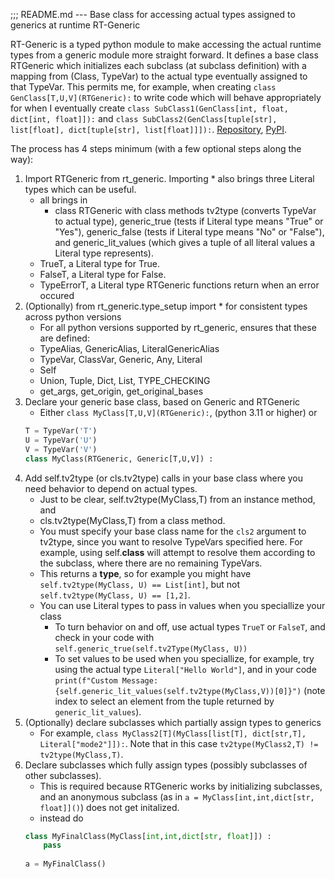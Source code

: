 ;;; README.md --- Base class for accessing actual types assigned to generics at runtime
RT-Generic

RT-Generic is a typed python module to make accessing the actual runtime types from a generic module more straight forward. It defines a base class RTGeneric which initializes each subclass (at subclass definition) with a mapping from (Class, TypeVar) to the actual type eventually assigned to that TypeVar. This permits me, for example, when creating `class GenClass[T,U,V](RTGeneric):` to write code which will behave appropriately for when I eventually create `class SubClass1(GenClass[int, float, dict[int, float]]):` and `class SubClass2(GenClass[tuple[str], list[float], dict[tuple[str], list[float]]]):`. [Repository](https://codeberg.org/Pusher2531/rt-generic.git), [PyPI](https://pypi.org/project/rt-generic/).

The process has 4 steps minimum (with a few optional steps along the way):  

1. Import RTGeneric from rt_generic. Importing * also brings three Literal types which can be useful.
   * all brings in
	 * class RTGeneric with class methods tv2type (converts TypeVar to actual type), generic_true (tests if Literal type means "True" or "Yes"), generic_false (tests if Literal type means "No" or "False"), and generic_lit_values (which gives a tuple of all literal values a Literal type represents).
	* TrueT, a Literal type for True.
	* FalseT, a Literal type for False.
	* TypeErrorT, a Literal type RTGeneric functions return when an error occured
2. (Optionally) from rt_generic.type_setup import * for consistent types across python versions
   * For all python versions supported by rt_generic, ensures that these are defined:
   * TypeAlias, GenericAlias, LiteralGenericAlias
   * TypeVar, ClassVar, Generic, Any, Literal
   * Self
   * Union, Tuple, Dict, List, TYPE_CHECKING
   * get_args, get_origin, get_original_bases
3. Declare your generic base class, based on Generic and RTGeneric
   * Either `class MyClass[T,U,V](RTGeneric):`, (python 3.11 or higher) or
   ```py
   T = TypeVar('T')
   U = TypeVar('U')
   V = TypeVar('V')
   class MyClass(RTGeneric, Generic[T,U,V]) :
   ```
4. Add self.tv2type (or cls.tv2type) calls in your base class where you need behavior to depend on actual types.
   * Just to be clear, self.tv2type(MyClass,T) from an instance method, and
   * cls.tv2type(MyClass,T) from a class method.
   * You must specify your base class name for the `cls2` argument to tv2type, since you want to resolve TypeVars specified here. For example, using self.__class__ will attempt to resolve them according to the subclass, where there are no remaining TypeVars.
   * This returns a **type**, so for example you might have `self.tv2type(MyClass, U) == List[int]`, but not `self.tv2type(MyClass, U) == [1,2]`.
   * You can use Literal types to pass in values when you speciallize your class
	 * To turn behavior on and off, use actual types `TrueT` or `FalseT`, and check in your code with `self.generic_true(self.tv2Type(MyClass, U))`
	 * To set values to be used when you speciallize, for example, try using the actual type `Literal["Hello World"]`, and in your code `print(f"Custom Message: {self.generic_lit_values(self.tv2type(MyClass,V))[0]}")` (note index to select an element from the tuple returned by `generic_lit_values`).
5. (Optionally) declare subclasses which partially assign types to generics
   * For example, `class MyClass2[T](MyClass[list[T], dict[str,T], Literal["mode2"]]):`. Note that in this case `tv2type(MyClass2,T) != tv2type(MyClass,T)`.
5. Declare subclasses which fully assign types (possibly subclasses of other subclasses).
   * This is required because RTGeneric works by initializing subclasses, and an anonymous subclass (as in `a = MyClass[int,int,dict[str, float]]()`) does not get initalized.
   * instead do
   ```py
   class MyFinalClass(MyClass[int,int,dict[str, float]]) :
       pass
	   
   a = MyFinalClass()
   ```


